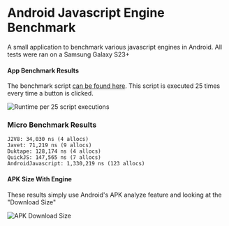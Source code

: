 # Android Javascript Engine Benchmark
A small application to benchmark various javascript engines in Android.  All tests were ran on a Samsung Galaxy S23+

#### App Benchmark Results
The benchmark script [can be found here](https://github.com/KevinBlock-GC/AndroidJavascriptEngineBenchmark/blob/29d8fc37448aded7198ce98a5284a906c871f114/app/src/main/java/com/example/jsengines/MainActivity.kt#L42). This script is executed 25 times every time a button is clicked.

![Runtime per 25 script executions](https://github.com/user-attachments/assets/d372f8c4-abd1-4ee7-9d86-589c75790b75)


### Micro Benchmark Results
```
J2V8: 34,030 ns (4 allocs)
Javet: 71,219 ns (9 allocs)
Duktape: 128,174 ns (4 allocs)
QuickJS: 147,565 ns (7 allocs)
AndroidJavascript: 1,330,219 ns (123 allocs)
```

#### APK Size With Engine
These results simply use Android's APK analyze feature and looking at the "Download Size"

![APK Download Size](https://github.com/KevinBlock-GC/AndroidJavascriptEngineBenchmark/assets/112961407/4c1ffae7-0912-4445-8dd1-5019558e8f76)
